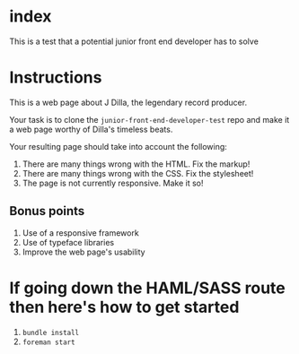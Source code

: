 index
=====

This is a test that a potential junior front end developer has to solve

# Instructions

This is a web page about J Dilla, the legendary record producer.

Your task is to clone the `junior-front-end-developer-test` repo and make it a web page worthy of Dilla's timeless beats.

Your resulting page should take into account the following:

1. There are many things wrong with the HTML. Fix the markup!
2. There are many things wrong with the CSS. Fix the stylesheet!
3. The page is not currently responsive. Make it so!

## Bonus points

1. Use of a responsive framework
2. Use of typeface libraries
3. Improve the web page's usability


# If going down the HAML/SASS route then here's how to get started

1. `bundle install`
2. `foreman start`
